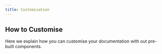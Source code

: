 ```yaml
---
title: Customisation
---
```


## How to Customise

Here we explain how you can customise your documentation with out pre-built components.
